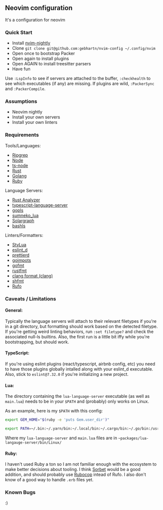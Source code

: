 ## Neovim configuration

It's a configuration for neovim

### Quick Start

- Install [nvim-nightly](https://github.com/neovim/neovim/releases)
- Clone `git clone git@github.com:gebhartn/nvim-config ~/.config/nvim`
- Open once to bootstrap Packer
- Open again to install plugins
- Open AGAIN to install treesitter parsers
- Have fun

Use `:LspInfo` to see if servers are attached to the buffer, `:checkhealth` to see which executables (if any) are missing. If plugins are wild, `:PackerSync` and `:PackerCompile`.

### Assumptions

- Neovim nightly
- Install your own servers
- Install your own linters

### Requirements

Tools/Languages:

- [Ripgrep](https://github.com/BurntSushi/ripgrep)
- [Node](https://nodejs.org/en/)
- [ts-node](https://github.com/TypeStrong/ts-node)
- [Rust](https://www.rust-lang.org/)
- [Golang](https://golang.org/)
- [Ruby](https://www.ruby-lang.org/en/)

Language Servers:

- [Rust Analyzer](https://github.com/rust-analyzer/rust-analyzer)
- [typescript-language-server](https://github.com/typescript-language-server/typescript-language-server)
- [gopls](https://github.com/golang/tools/tree/master/gopls)
- [sumneko_lua](<https://github.com/sumneko/lua-language-server/wiki/Build-and-Run-(Standalone)>)
- [Solargraph](https://solargraph.org/guides/getting-started)
- [bashls](https://github.com/bash-lsp/bash-language-server)

Linters/Formatters:

- [StyLua](https://github.com/JohnnyMorganz/StyLua)
- [eslint_d](https://github.com/mantoni/eslint_d.js/)
- [prettierd](https://github.com/fsouza/prettierd)
- [goimpots](https://pkg.go.dev/golang.org/x/tools/cmd/goimports)
- [gofmt](https://pkg.go.dev/cmd/gofmt)
- [rustfmt](https://github.com/rust-lang/rustfmt)
- [clang format (clang)](https://clang.llvm.org/)
- [shfmt](https://github.com/mvdan/sh)
- [Rufo](https://github.com/ruby-formatter/rufo)

### Caveats / Limitations

#### General:

Typically the language servers will attach to their relevant filetypes if you're in a git directory, but formatting should work based on the detected filetype. If you're getting weird linting behaviors, run `:set filetype?` and check the associated null-ls builtins. Also, the first run is a little bit iffy while you're bootstrapping, but should work.

#### TypeScript:

If you're using eslint plugins (react/typescript, airbnb config, etc) you need to have those plugins globally intalled along with your eslint_d executable. Also, stick to `eslint@7.32.0` if you're initializing a new project.

#### Lua:

The directory containing the `lua-language-server` executable (as well as `main.lua`) needs to be in your `$PATH` and (probably) only works on Linux.

As an example, here is my `$PATH` with this config:

```bash
export GEM_HOME="$(ruby -e 'puts Gem.user_dir')"

export PATH=~/.bin:~/.yarn/bin:~/.local/bin:~/.cargo/bin:~/.go/bin:/usr/local/go/bin:~/packages/lua-language-server/bin/Linux:$GEM_HOME/bin:$PATH
```

Where my `lua-language-server` and `main.lua` files are in `~packages/lua-langauge-server/bin/Linux/`

#### Ruby:

I haven't used Ruby a ton so I am not familiar enough with the ecosystem to make better decisions about tooling. I think [Sorbet](https://sorbet.org/) would be a good addition, and should probably use [Rubocop](https://github.com/rubocop/rubocop) intead of Rufo. I also don't know of a good way to handle `.erb` files yet.

### Known Bugs

:)
